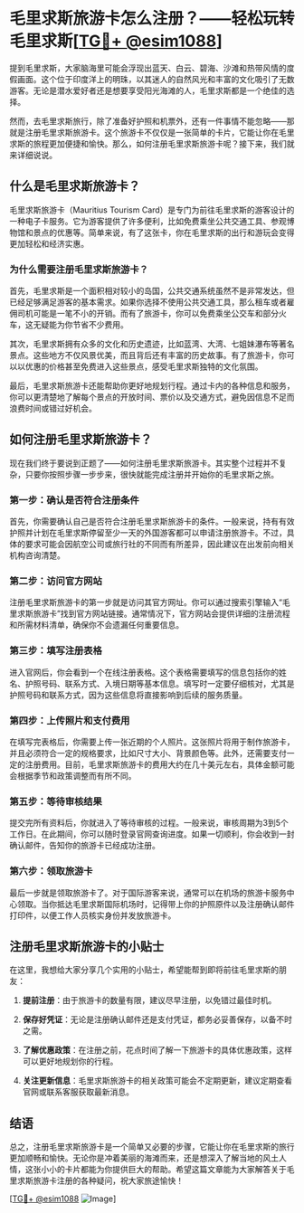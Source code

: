 # 毛里求斯旅游卡怎么注册？——轻松玩转毛里求斯[[TG💪+ @esim1088](https://t.me/s/esim1088)]

提到毛里求斯，大家脑海里可能会浮现出蓝天、白云、碧海、沙滩和热带风情的度假画面。这个位于印度洋上的明珠，以其迷人的自然风光和丰富的文化吸引了无数游客。无论是潜水爱好者还是想要享受阳光海滩的人，毛里求斯都是一个绝佳的选择。

然而，去毛里求斯旅行，除了准备好护照和机票外，还有一件事情不能忽略——那就是注册毛里求斯旅游卡。这个旅游卡不仅仅是一张简单的卡片，它能让你在毛里求斯的旅程更加便捷和愉快。那么，如何注册毛里求斯旅游卡呢？接下来，我们就来详细说说。

## 什么是毛里求斯旅游卡？

毛里求斯旅游卡（Mauritius Tourism Card）是专门为前往毛里求斯的游客设计的一种电子卡服务。它为游客提供了许多便利，比如免费乘坐公共交通工具、参观博物馆和景点的优惠等。简单来说，有了这张卡，你在毛里求斯的出行和游玩会变得更加轻松和经济实惠。

### 为什么需要注册毛里求斯旅游卡？

首先，毛里求斯是一个面积相对较小的岛国，公共交通系统虽然不是非常发达，但已经足够满足游客的基本需求。如果你选择不使用公共交通工具，那么租车或者雇佣司机可能是一笔不小的开销。而有了旅游卡，你可以免费乘坐公交车和部分火车，这无疑能为你节省不少费用。

其次，毛里求斯拥有众多的文化和历史遗迹，比如蓝湾、大湾、七姐妹瀑布等著名景点。这些地方不仅风景优美，而且背后还有丰富的历史故事。有了旅游卡，你可以以优惠的价格甚至免费进入这些景点，感受毛里求斯独特的文化氛围。

最后，毛里求斯旅游卡还能帮助你更好地规划行程。通过卡内的各种信息和服务，你可以更清楚地了解每个景点的开放时间、票价以及交通方式，避免因信息不足而浪费时间或错过好机会。

## 如何注册毛里求斯旅游卡？

现在我们终于要说到正题了——如何注册毛里求斯旅游卡。其实整个过程并不复杂，只要你按照步骤一步步来，很快就能完成注册并开始你的毛里求斯之旅。

### 第一步：确认是否符合注册条件

首先，你需要确认自己是否符合注册毛里求斯旅游卡的条件。一般来说，持有有效护照并计划在毛里求斯停留至少一天的外国游客都可以申请注册旅游卡。不过，具体的要求可能会因航空公司或旅行社的不同而有所差异，因此建议在出发前向相关机构咨询清楚。

### 第二步：访问官方网站

注册毛里求斯旅游卡的第一步就是访问其官方网址。你可以通过搜索引擎输入“毛里求斯旅游卡”找到官方网站链接。通常情况下，官方网站会提供详细的注册流程和所需材料清单，确保你不会遗漏任何重要信息。

### 第三步：填写注册表格

进入官网后，你会看到一个在线注册表格。这个表格需要填写的信息包括你的姓名、护照号码、联系方式、入境日期等基本信息。填写时一定要仔细核对，尤其是护照号码和联系方式，因为这些信息将直接影响到后续的服务质量。

### 第四步：上传照片和支付费用

在填写完表格后，你需要上传一张近期的个人照片。这张照片将用于制作旅游卡，并且必须符合一定的规格要求，比如尺寸大小、背景颜色等。此外，还需要支付一定的注册费用。目前，毛里求斯旅游卡的费用大约在几十美元左右，具体金额可能会根据季节和政策调整而有所不同。

### 第五步：等待审核结果

提交完所有资料后，你就进入了等待审核的过程。一般来说，审核周期为3到5个工作日。在此期间，你可以随时登录官网查询进度。如果一切顺利，你会收到一封确认邮件，告知你的旅游卡已经成功注册。

### 第六步：领取旅游卡

最后一步就是领取旅游卡了。对于国际游客来说，通常可以在机场的旅游卡服务中心领取。当你抵达毛里求斯国际机场时，记得带上你的护照原件以及注册确认邮件打印件，以便工作人员核实身份并发放旅游卡。

## 注册毛里求斯旅游卡的小贴士

在这里，我想给大家分享几个实用的小贴士，希望能帮到即将前往毛里求斯的朋友：

1. **提前注册**：由于旅游卡的数量有限，建议尽早注册，以免错过最佳时机。
   
2. **保存好凭证**：无论是注册确认邮件还是支付凭证，都务必妥善保存，以备不时之需。

3. **了解优惠政策**：在注册之前，花点时间了解一下旅游卡的具体优惠政策，这样可以更好地规划你的行程。

4. **关注更新信息**：毛里求斯旅游卡的相关政策可能会不定期更新，建议定期查看官网或联系客服获取最新消息。

## 结语

总之，注册毛里求斯旅游卡是一个简单又必要的步骤，它能让你在毛里求斯的旅行更加顺畅和愉快。无论你是冲着美丽的海滩而来，还是想深入了解当地的风土人情，这张小小的卡片都能为你提供巨大的帮助。希望这篇文章能为大家解答关于毛里求斯旅游卡注册的各种疑问，祝大家旅途愉快！

[[TG💪+ @esim1088](https://t.me/s/esim1088) ![Image](https://i.postimg.cc/4NQfJmqS/Snipaste-2025-05-13-00-14-12.png)]